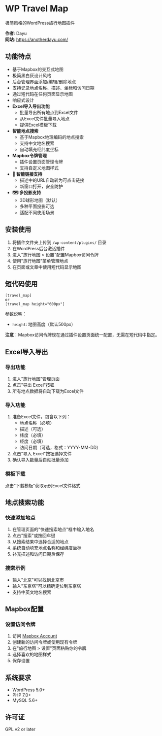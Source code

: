 # WP Travel Map

极简风格的WordPress旅行地图插件

**作者**: Dayu  
**网站**: https://anotherdayu.com/

## 功能特点

- 基于Mapbox的交互式地图
- 极简黑白灰设计风格
- 后台管理界面添加/编辑/删除地点
- 支持记录地点名称、描述、坐标和访问日期
- 通过短代码在任何页面显示地图
- 响应式设计
- **Excel导入导出功能**
  - 批量导出所有地点到Excel文件
  - 从Excel文件批量导入地点
  - 提供Excel模板下载
- **智能地点搜索**
  - 基于Mapbox地理编码的地点搜索
  - 支持中文地名搜索
  - 自动填充经纬度坐标
- **Mapbox令牌管理**
  - 插件设置页面管理令牌
  - 支持自定义地图样式
- **🔗 智能链接支持**
  - 描述中的URL自动转为可点击链接
  - 新窗口打开，安全防护
- **🗺️ 多投影支持**
  - 3D球形地图（默认）
  - 多种平面投影可选
  - 适配不同使用场景

## 安装使用

1. 将插件文件夹上传到 `/wp-content/plugins/` 目录
2. 在WordPress后台激活插件
3. 进入"旅行地图 > 设置"配置Mapbox访问令牌
4. 使用"旅行地图"菜单管理地点
5. 在页面或文章中使用短代码显示地图

## 短代码使用

```
[travel_map]
or
[travel_map height="600px"]
```

参数说明：
- `height`: 地图高度（默认500px）

**注意**：Mapbox访问令牌现在通过插件设置页面统一配置，无需在短代码中指定。

## Excel导入导出

### 导出功能
1. 进入"旅行地图"管理页面
2. 点击"导出 Excel"按钮
3. 所有地点数据将自动下载为Excel文件

### 导入功能
1. 准备Excel文件，包含以下列：
   - 地点名称（必填）
   - 描述（可选）
   - 纬度（必填）
   - 经度（必填）
   - 访问日期（可选，格式：YYYY-MM-DD）
2. 点击"导入 Excel"按钮选择文件
3. 确认导入数量后自动批量添加

### 模板下载
点击"下载模板"获取示例Excel文件格式

## 地点搜索功能

### 快速添加地点
1. 在管理页面的"快速搜索地点"框中输入地名
2. 点击"搜索"或按回车键
3. 从搜索结果中选择合适的地点
4. 系统自动填充地点名称和经纬度坐标
5. 补充描述和访问日期后保存

### 搜索示例
- 输入"北京"可以找到北京市
- 输入"东京塔"可以精确定位到东京塔
- 支持中英文地名搜索

## Mapbox配置

### 设置访问令牌
1. 访问 [Mapbox Account](https://account.mapbox.com/access-tokens/)
2. 创建新的访问令牌或使用现有令牌
3. 在"旅行地图 > 设置"页面粘贴你的令牌
4. 选择喜欢的地图样式
5. 保存设置
## 系统要求

- WordPress 5.0+
- PHP 7.0+
- MySQL 5.6+

## 许可证

GPL v2 or later